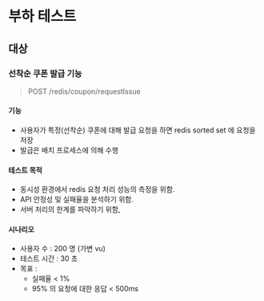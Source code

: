 # 부하 테스트

## 대상
### 선착순 쿠폰 발급 기능
> POST /redis/coupon/requestIssue

#### 기능
  - 사용자가 특정(선착순) 쿠폰에 대해 발급 요청을 하면 redis sorted set 에 요청을 저장
  - 발급은 배치 프로세스에 의해 수행
#### 테스트 목적
  - 동시성 환경에서 redis 요청 처리 성능의 측정을 위함.
  - API 안정성 및 실패율을 분석하기 위함.
  - 서버 처리의 한계를 파악하기 위함,

#### 시나리오
- 사용자 수 : 200 명 (가변 vu)
- 테스트 시간 : 30 초
- 목표 :
  - 실패율 < 1%
  - 95% 의 요청에 대한 응답 < 500ms

